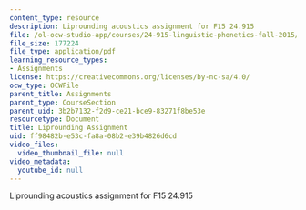 ```yaml
---
content_type: resource
description: Liprounding acoustics assignment for F15 24.915
file: /ol-ocw-studio-app/courses/24-915-linguistic-phonetics-fall-2015/ff98482be53cfa8a08b2e39b4826d6cd_MIT24_915F15_Assignment3.pdf
file_size: 177224
file_type: application/pdf
learning_resource_types:
- Assignments
license: https://creativecommons.org/licenses/by-nc-sa/4.0/
ocw_type: OCWFile
parent_title: Assignments
parent_type: CourseSection
parent_uid: 3b2b7132-f2d9-ce21-bce9-83271f8be53e
resourcetype: Document
title: Liprounding Assignment
uid: ff98482b-e53c-fa8a-08b2-e39b4826d6cd
video_files:
  video_thumbnail_file: null
video_metadata:
  youtube_id: null
---
```

Liprounding acoustics assignment for F15 24.915